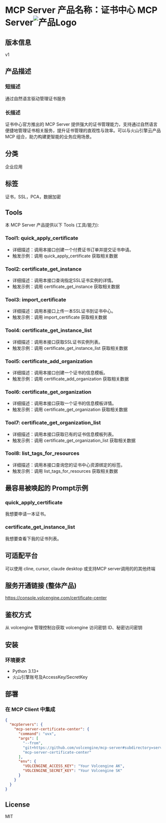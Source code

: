 # MCP Server 产品名称：证书中心 MCP Server![产品Logo](https://ti.volccdn.com/obj/net-fe/assets/log-colrtrlector.svg)


## 版本信息
v1

## 产品描述
### 短描述
通过自然语言驱动管理证书服务
### 长描述
证书中心官方推出的 MCP Server 提供强大的证书管理能力，支持通过自然语言便捷地管理证书相关服务，提升证书管理的直观性与效率。可以与火山引擎云产品 MCP 组合，助力构建更智能的业务应用场景。

## 分类
企业应用

## 标签
证书，SSL，PCA，数据加密

## Tools
本 MCP Server 产品提供以下 Tools (工具/能力):
### Tool1: quick_apply_certificate
 - 详细描述：调用本接口创建一个付费证书订单并提交证书申请。
 - 触发示例：调用 quick_apply_certificate 获取相关数据
### Tool2: certificate_get_instance
 - 详细描述：调用本接口查询指定SSL证书实例的详情。
 - 触发示例：调用 certificate_get_instance 获取相关数据
### Tool3: import_certificate
 - 详细描述：调用本接口上传一本SSL证书到证书中心。
 - 触发示例：调用 import_certificate 获取相关数据
### Tool4: certificate_get_instance_list
 - 详细描述：调用本接口获取SSL证书实例列表。
 - 触发示例：调用 certificate_get_instance_list 获取相关数据
### Tool5: certificate_add_organization
 - 详细描述：调用本接口创建一个证书的信息模板。
 - 触发示例：调用 certificate_add_organization 获取相关数据
### Tool6: certificate_get_organization
 - 详细描述：调用本接口获取一个证书的信息模板详情。
 - 触发示例：调用 certificate_get_organization 获取相关数据
### Tool7: certificate_get_organization_list
 - 详细描述：调用本接口获取已有的证书信息模板列表。
 - 触发示例：调用 certificate_get_organization_list 获取相关数据
### Tool8: list_tags_for_resources
 - 详细描述：调用本接口查询您的证书中心资源绑定的标签。
 - 触发示例：调用 list_tags_for_resources 获取相关数据



## 最容易被唤起的 Prompt示例
### quick_apply_certificate
我想要申请一本证书。 
### certificate_get_instance_list
我想要查看下我的证书列表。


## 可适配平台  
可以使用 cline, cursor, claude desktop 或支持MCP server调用的的其他终端

## 服务开通链接 (整体产品)
<https://console.volcengine.com/certificate-center>


## 鉴权方式
从 volcengine 管理控制台获取 volcengine 访问密钥 ID、秘密访问密钥

## 安装

### 环境要求

- Python 3.13+
- 火山引擎账号及AccessKey/SecretKey


## 部署
### 在 MCP Client 中集成

```json
{
  "mcpServers": {
    "mcp-server-certificate-center": {
      "command": "uvx",
      "args": [
        "--from",
        "git+https://github.com/volcengine/mcp-server#subdirectory=server/mcp_server_certificate_center",
        "mcp-server-certificate-center"
      ],
      "env": {
        "VOLCENGINE_ACCESS_KEY": "Your Volcengine AK",
        "VOLCENGINE_SECRET_KEY": "Your Volcengine SK"
      }
    }
  }
}
```

## License
MIT